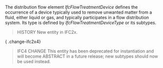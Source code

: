 The distribution flow element _IfcFlowTreatmentDevice_ defines the occurrence of a device typically used to remove unwanted matter from a fluid, either liquid or gas, and typically participates in a flow distribution system. Its type is defined by _IfcFlowTreatmentDeviceType_ or its subtypes.

<!-- end of short definition -->


> HISTORY New entity in IFC2x.

{ .change-ifc2x4}
> IFC4 CHANGE This entity has been deprecated for instantiation and will become ABSTRACT in a future release; new subtypes should now be used instead.
